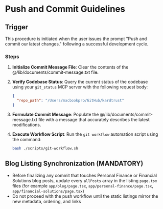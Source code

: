 # Push and Commit Guidelines

## Trigger

This procedure is initiated when the user issues the prompt "Push and commit our latest changes." following a successful development cycle.

### Steps

1. **Initialize Commit Message File**:
   Clear the contents of the @/lib/documents/commit-message.txt file.

2. **Verify Codebase Status**:
   Query the current status of the codebase using your `git_status` MCP server with the following request body:

   ```json
   {
     "repo_path": "/Users/macbookpro/GitHub/kardtrust"
   }
   ```

3. **Formulate Commit Message**:
   Populate the @/lib/documents/commit-message.txt file with a message that accurately describes the latest modifications.

4. **Execute Workflow Script**:
   Run the `git workflow` automation script using the command:

   ```bash
   bash ./scripts/git-workflow.sh
   ```

## Blog Listing Synchronization (MANDATORY)

- Before finalizing any commit that touches Personal Finance or Financial Solutions blog posts, update every `allPosts` array in the listing `page.tsx` files (for example `app/blog/page.tsx`, `app/personal-finance/page.tsx`, `app/financial-solutions/page.tsx`)
- Do not proceed with the push workflow until the static listings mirror the new metadata, ordering, and links
